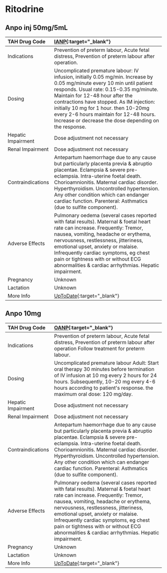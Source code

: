 # Ritodrine

## Anpo inj 50mg/5mL

| TAH Drug Code      | [IANP](https://www.tahsda.org.tw/drugs/hissearch.php?drug_code=IANP){:target="_blank"}                                                                                                                                                                                                                                                                                                         |
|:-------------------|:-----------------------------------------------------------------------------------------------------------------------------------------------------------------------------------------------------------------------------------------------------------------------------------------------------------------------------------------------------------------------------------------------|
| Indications        | Prevention of preterm labour, Acute fetal distress, Prevention of preterm labour after operation.                                                                                                                                                                                                                                                                                              |
| Dosing             | Uncomplicated premature labour: IV infusion, initially 0.05 mg/min. Increase by 0.05 mg/minute every 10 min until patient responds. Usual rate: 0.15-0.35 mg/minute. Maintain for 12-48 hour after the contractions have stopped. As IM injection: initially 10 mg for 1 hour. then 10-20mg every 2-6 hours maintain for 12-48 hours. Increase or decrease the dose depending on the response. |
| Hepatic Impairment | Dose adjustment not necessary                                                                                                                                                                                                                                                                                                                                                                  |
| Renal Impairment   | Dose adjustment not necessary                                                                                                                                                                                                                                                                                                                                                                  |
| Contraindications  | Antepartum haemorrhage due to any cause but particularly placenta previa & abruptio placentae. Eclampsia & severe pre-eclampsia. Intra-uterine foetal death. Chorioamnionitis. Maternal cardiac disorder. Hyperthyroidism. Uncontrolled hypertension. Any other condition which can endanger cardiac function. Parenteral: Asthmatics (due to sulfite component).                              |
| Adverse Effects    | Pulmonary oedema (several cases reported with fatal results). Maternal & foetal heart rate can increase. Frequently: Tremor, nausea, vomiting, headache or erythema, nervousness, restlessness, jitteriness, emotional upset, anxiety or malaise. Infrequently cardiac symptoms, eg chest pain or tightness with or without ECG abnormalities & cardiac arrhythmias. Hepatic impairment.       |
| Pregnancy          | Unknown                                                                                                                                                                                                                                                                                                                                                                                        |
| Lactation          | Unknown                                                                                                                                                                                                                                                                                                                                                                                        |
| More Info          | [UpToDate](https://www.uptodate.com/contents/ritodrine-drug-information){:target="_blank"}                                                                                                                                                                                                                                                                                                     |

## Anpo 10mg

| TAH Drug Code      | [OANP](https://www.tahsda.org.tw/drugs/hissearch.php?drug_code=OANP){:target="_blank"}                                                                                                                                                                                                                                                                                                   |
|:-------------------|:-----------------------------------------------------------------------------------------------------------------------------------------------------------------------------------------------------------------------------------------------------------------------------------------------------------------------------------------------------------------------------------------|
| Indications        | Prevention of preterm labour, Acute fetal distress, Prevention of preterm labour after operation Follow treatment for preterm labour.                                                                                                                                                                                                                                                    |
| Dosing             | Uncomplicated premature labour Adult: Start oral therapy 30 minutes before termination of IV infusion at 10 mg every 2 hours for 24 hours. Subsequently, 10-20 mg every 4-6 hours according to patient's response. the maximum oral dose: 120 mg/day.                                                                                                                                    |
| Hepatic Impairment | Dose adjustment not necessary                                                                                                                                                                                                                                                                                                                                                            |
| Renal Impairment   | Dose adjustment not necessary                                                                                                                                                                                                                                                                                                                                                            |
| Contraindications  | Antepartum haemorrhage due to any cause but particularly placenta previa & abruptio placentae. Eclampsia & severe pre-eclampsia. Intra-uterine foetal death. Chorioamnionitis. Maternal cardiac disorder. Hyperthyroidism. Uncontrolled hypertension. Any other condition which can endanger cardiac function. Parenteral: Asthmatics (due to sulfite component).                        |
| Adverse Effects    | Pulmonary oedema (several cases reported with fatal results). Maternal & foetal heart rate can increase. Frequently: Tremor, nausea, vomiting, headache or erythema, nervousness, restlessness, jitteriness, emotional upset, anxiety or malaise. Infrequently cardiac symptoms, eg chest pain or tightness with or without ECG abnormalities & cardiac arrhythmias. Hepatic impairment. |
| Pregnancy          | Unknown                                                                                                                                                                                                                                                                                                                                                                                  |
| Lactation          | Unknown                                                                                                                                                                                                                                                                                                                                                                                  |
| More Info          | [UpToDate](https://www.uptodate.com/contents/ritodrine-drug-information){:target="_blank"}                                                                                                                                                                                                                                                                                               |

